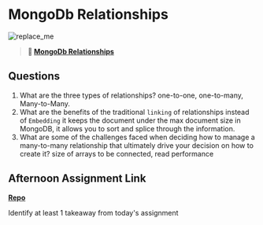 # MongoDb Relationships

![replace_me](https://codeworks.blob.core.windows.net/public/assets/img/illustrations/placeholder.svg)

> **📖 [MongoDb Relationships](https://codeworksacademy.com/fs-student-guide/resources/wk5/02-Relationships)**

## Questions

1. What are the three types of relationships?
one-to-one, one-to-many, Many-to-Many.
2. What are the benefits of the traditional `linking` of relationships instead of `Embedding`
it keeps the document under the max document size in MongoDB, it allows you to sort and splice through the information.
3. What are some of the challenges faced when deciding how to manage a many-to-many relationship that ultimately drive your decision on how to create it?
size of arrays to be connected, read performance
## Afternoon Assignment Link

**[Repo](https://github.com/BDVassar/GregslistAPI)**

Identify at least 1 takeaway from today's assignment
